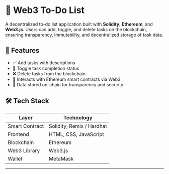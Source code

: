 # 📝 Web3 To-Do List

A decentralized to-do list application built with **Solidity**, **Ethereum**, and **Web3.js**. Users can add, toggle, and delete tasks on the blockchain, ensuring transparency, immutability, and decentralized storage of task data.

## 🚀 Features

- ✅ Add tasks with descriptions
- 🔄 Toggle task completion status
- ❌ Delete tasks from the blockchain
- 🦾 Interacts with Ethereum smart contracts via Web3
- 🧠 Data stored on-chain for transparency and security


## 🛠 Tech Stack

| Layer        | Technology             |
|--------------|------------------------|
| Smart Contract | Solidity, Remix / Hardhat |
| Frontend     | HTML, CSS, JavaScript |
| Blockchain   | Ethereum |
| Web3 Library | Web3.js  |
| Wallet       | MetaMask               |

---
